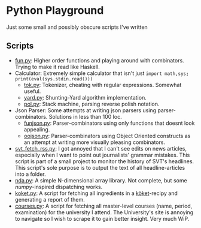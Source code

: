 # Python Playground

Just some small and possibly obscure scripts I've written

## Scripts

- [fun.py](./fun.py): Higher order functions and playing around with combinators. Trying to make it read like Haskell.
- Calculator: Extremely simple calculator that isn't just `import math,sys; print(eval(sys.stdin.read()))`
  - [tok.py](./tok.py): Tokenizer, cheating with regular expressions. Somewhat useful.
  - [yard.py](./yard.py): Shunting-Yard algorithm implementation.
  - [pol.py](./pol.py): Stack machine, parsing reverse polish notation.
- Json Parser: Some attempts at writing json parsers using parser-combinators. Solutions in less than 100 loc.
  - [funjson.py](./funjson.py): Parser-combinators using only functions that doesnt look appealing.
  - [oojson.py](./oojson.py): Parser-combinators using Object Oriented constructs as an attempt at writing more visually pleasing combinators.
- [svt\_fetch\_rss.py](./svt_fetch/svt_fetch_rss.py): I got annoyed that I can't see edits on news articles, especially when I want to point out journalists' grammar mistakes. This script is part of a small project to monitor the history of SVT's headlines. This script's sole purpose is to output the text of all headline-articles into a folder.
- [nda.py](./nda.py): A simple N-dimensional array library. Not complete, but some *numpy*-inspired dispatching works.
- [koket.py](./recept-fetch/koket.py): A script for fetching all ingredients in a [köket](https://www.koket.se/)-recipy and generating a report of them.
- [courses.py](./university-fetch/courses.py): A script for fetching all master-level courses (name, period, examination) for the university I attend. The University's site is annoying to navigate so I wish to scrape it to gain better insight. Very much WiP.
